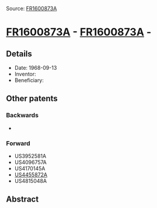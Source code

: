 Source: [FR1600873A](https://patents.google.com/patent/FR1600873A)

# [FR1600873A](FR1600873A.md) - [FR1600873A](FR1600873A.md) -

## Details

* Date: 1968-09-13
* Inventor: 
* Beneficiary: 

## Other patents

### Backwards
 * 
### Forward
 * US3952581A
 * US4096757A
 * US4170145A
 * [US4455872A](US4455872A.md)
 * US4815048A
## Abstract

